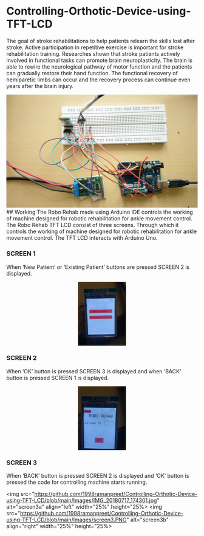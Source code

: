 # Controlling-Orthotic-Device-using-TFT-LCD
The goal of stroke rehabilitations to help patients relearn the skills 
lost after stroke. Active participation in repetitive exercise is 
important for stroke rehabilitation training. Researches shown that 
stroke patients actively involved in functional tasks can promote 
brain neuroplasticity. The brain is able to rewire the neurological 
pathway of motor function and the patients can gradually restore 
their hand function. The functional recovery of hemiparetic limbs 
can occur and the recovery process can continue even years after 
the brain injury.<br>

<img src="https://github.com/1998ramanpreet/Controlling-Orthotic-Device-using-TFT-LCD/blob/main/Images/circuit1.jpg" alt="circuit">
<br>
## Working
The Robo Rehab made using Arduino IDE controls the working of machine 
designed for robotic rehabilitation for ankle movement control. The Robo Rehab TFT LCD consist of three screens. Through 
which it controls the working of machine designed for robotic 
rehabilitation for ankle movement control. The TFT LCD interacts 
with Arduino Uno.

### SCREEN 1  
When ‘New Patient’ or ‘Existing Patient’ buttons are pressed SCREEN 2 is displayed.
<p align="center">
  <img src="https://github.com/1998ramanpreet/Controlling-Orthotic-Device-using-TFT-LCD/blob/main/Images/IMG_20180717_174216.jpg" alt="screen1" align="center"width="25%" height="25%">
</p>

### SCREEN 2 
When ‘OK’ button is pressed SCREEN 3 is displayed and when ‘BACK’ button is pressed SCREEN 1 is displayed.
<p align="center">
  <img src="https://github.com/1998ramanpreet/Controlling-Orthotic-Device-using-TFT-LCD/blob/main/Images/IMG_20180717_174225.jpg" alt="screen2" align="center" width="25%" height="25%">
</p>

### SCREEN 3 
When ‘BACK’ button is pressed SCREEN 2 is displayed and ‘OK’ button is pressed the code for controlling machine starts running. <br>

<img src="https://github.com/1998ramanpreet/Controlling-Orthotic-Device-using-TFT-LCD/blob/main/Images/IMG_20180717_174301.jpg" alt="screen3a" align="left" width="25%" height="25%>
<img src="https://github.com/1998ramanpreet/Controlling-Orthotic-Device-using-TFT-LCD/blob/main/Images/screen3.PNG" alt="screen3b" align="right" width="25%" height="25%>

